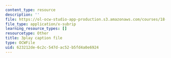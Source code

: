 ```yaml
---
content_type: resource
description: ''
file: https://ol-ocw-studio-app-production.s3.amazonaws.com/courses/18-01sc-single-variable-calculus-fall-2010/623212de6c2c547dac52b5fd4a0e6924_4Q37iOyBq44.vtt
file_type: application/x-subrip
learning_resource_types: []
resourcetype: Other
title: 3play caption file
type: OCWFile
uid: 623212de-6c2c-547d-ac52-b5fd4a0e6924
---
```

